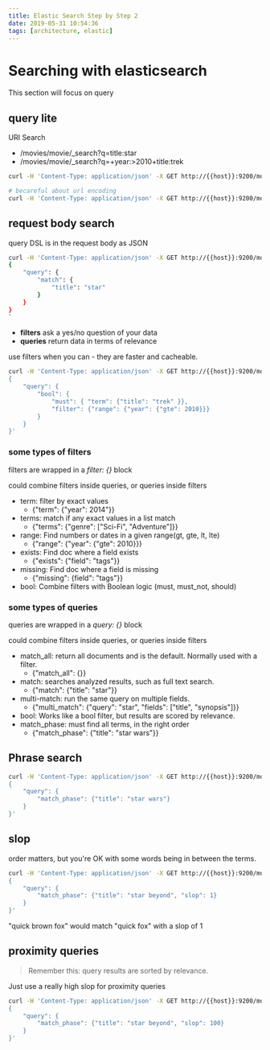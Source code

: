 ```yaml
---
title: Elastic Search Step by Step 2
date: 2019-05-31 10:54:36
tags: [architecture, elastic]
---
```


# Searching with elasticsearch

This section will focus on query

<!--more-->

## query lite

URI Search

- /movies/movie/_search?q=title:star
- /movies/movie/_search?q=+year:>2010+title:trek

```bash
curl -H 'Content-Type: application/json' -X GET http://{{host}}:9200/movies/movie/_search?q=title:star&pretty

# becareful about url encoding
curl -H 'Content-Type: application/json' -X GET http://{{host}}:9200/movies/movie/_search?q=%2Byear%3A%3E2010%2Btitle%3Atrek
```

## request body search

query DSL is in the request body as JSON

```bash
curl -H 'Content-Type: application/json' -X GET http://{{host}}:9200/movies/movie/_search?pretty -d `
{
    "query": {
        "match": {
            "title": "star"
        }
    }
}
`
```

- **filters** ask a yes/no question of your data
- **queries** return data in terms of relevance

use filters when you can - they are faster and cacheable.

```bash
curl -H 'Content-Type: application/json' -X GET http://{{host}}:9200/movies/movie/_search?pretty -d '
{
    "query": {
        "bool": {
            "must": { "term": {"title": "trek" }},
            "filter": {"range": {"year": {"gte": 2010}}}
        }
    }
}'
```

### some types of filters

filters are wrapped in a *filter: {}* block

could combine filters inside queries, or queries inside filters

- term: filter by exact values
  - {"term": {"year": 2014"}}
- terms: match if any exact values in a list match
  - {"terms": {"genre": ["Sci-Fi", "Adventure"]}}
- range: Find numbers or dates in a given range(gt, gte, lt, lte)
  - {"range": {"year": {"gte": 2010}}}
- exists: Find doc where a field exists
  - {"exists": {"field": "tags"}}
- missing: Find doc where a field is missing
  - {"missing": {field": "tags"}}
- bool: Combine filters with Boolean logic (must, must_not, should)

### some types of queries

queries are wrapped in a *query: {}* block

could combine filters inside queries, or queries inside filters

- match_all: return all documents and is the default. Normally used with a filter.
  - {"match_all": {}}
- match: searches analyzed results, such as full text search.
  - {"match": {"title": "star"}}
- multi-match: run the same query on multiple fields.
  - {"multi_match": {"query": "star", "fields": ["title", "synopsis"]}}
- bool: Works like a bool filter, but results are scored by relevance.
- match_phase: must find all terms, in the right order
  - {"match_phase": {"title": "star wars"}}

## Phrase search

```bash
curl -H 'Content-Type: application/json' -X GET http://{{host}}:9200/movies/movie/_search?pretty -d '
{
    "query": {
        "match_phase": {"title": "star wars"}
    }
}'
```

## slop

order matters, but you're OK with some words being in between the terms.
```bash
curl -H 'Content-Type: application/json' -X GET http://{{host}}:9200/movies/movie/_search?pretty -d '
{
    "query": {
        "match_phase": {"title": "star beyond", "slop": 1}
    }
}'
```

"quick brown fox" would match "quick fox" with a slop of 1

## proximity queries

> Remember this: query results are sorted by relevance.

Just use a really high slop for proximity queries

```bash
curl -H 'Content-Type: application/json' -X GET http://{{host}}:9200/movies/movie/_search?pretty -d '
{
    "query": {
        "match_phase": {"title": "star beyond", "slop": 100}
    }
}'
```